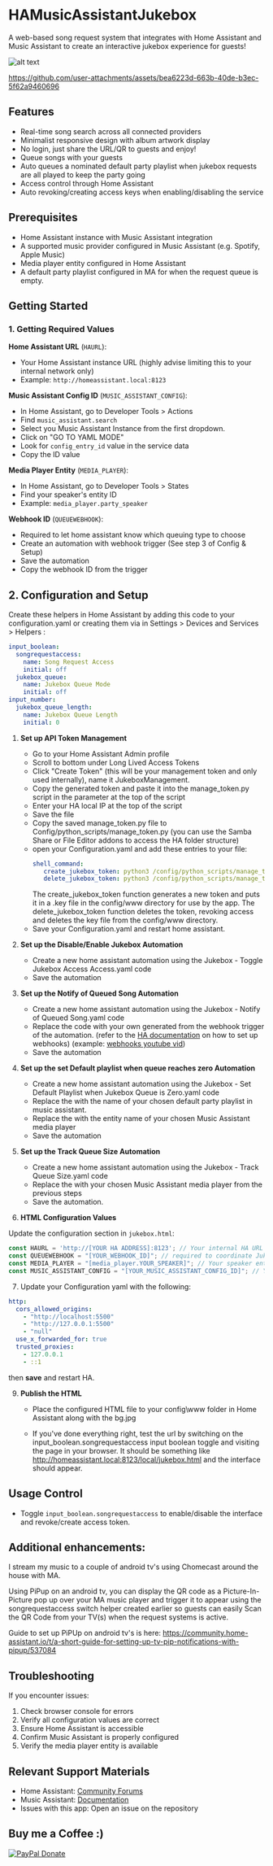 # HAMusicAssistantJukebox

A web-based song request system that integrates with Home Assistant and Music Assistant to create an interactive jukebox experience for guests!

![alt text](https://github.com/DanStennett/HAMusicAssistantJukebox/blob/main/readme_image.jpg?raw=true)

https://github.com/user-attachments/assets/bea6223d-663b-40de-b3ec-5f62a9460696


## Features
- Real-time song search across all connected providers
- Minimalist responsive design with album artwork display
- No login, just share the URL/QR to guests and enjoy!
- Queue songs with your guests
- Auto queues a nominated default party playlist when jukebox requests are all played to keep the party going
- Access control through Home Assistant
- Auto revoking/creating access keys when enabling/disabling the service

## Prerequisites

- Home Assistant instance with Music Assistant integration
- A supported music provider configured in Music Assistant (e.g. Spotify, Apple Music)
- Media player entity configured in Home Assistant
- A default party playlist configured in MA for when the request queue is empty.

## Getting Started

### 1. Getting Required Values

 **Home Assistant URL** (`HAURL`):
   - Your Home Assistant instance URL (highly advise limiting this to your internal network only)
   - Example: `http://homeassistant.local:8123`

 **Music Assistant Config ID** (`MUSIC_ASSISTANT_CONFIG`):
   - In Home Assistant, go to Developer Tools > Actions
   - Find `music_assistant.search`
   - Select you Music Assistant Instance from the first dropdown.
   - Click on "GO TO YAML MODE"
   - Look for `config_entry_id` value in the service data
   - Copy the ID value

 **Media Player Entity** (`MEDIA_PLAYER`):
   - In Home Assistant, go to Developer Tools > States
   - Find your speaker's entity ID
   - Example: `media_player.party_speaker`

 **Webhook ID** (`QUEUEWEBHOOK`):
   - Required to let home assistant know which queuing type to choose
   - Create an automation with webhook trigger (See step 3 of Config & Setup)
   - Save the automation
   - Copy the webhook ID from the trigger

## 2. Configuration and Setup

Create these helpers in Home Assistant by adding this code to your configuration.yaml or creating them via in Settings > Devices and Services > Helpers :

```yaml
input_boolean:
  songrequestaccess:
    name: Song Request Access
    initial: off
  jukebox_queue:
    name: Jukebox Queue Mode
    initial: off
input_number:
  jukebox_queue_length:
    name: Jukebox Queue Length
    initial: 0
```

1. **Set up API Token Management** 
   - Go to your Home Assistant Admin profile
   - Scroll to bottom under Long Lived Access Tokens
   - Click "Create Token" (this will be your management token and only used internally), name it JukeboxManagement.
   - Copy the generated token and paste it into the manage_token.py script in the parameter at the top of the script
   - Enter your HA local IP at the top of the script
   - Save the file
   - Copy the saved manage_token.py file to Config/python_scripts/manage_token.py (you can use the Samba Share or File Editor addons to access the HA folder structure)
   - open your Configuration.yaml and add these entries to your file:
     ```yaml
     shell_command:
        create_jukebox_token: python3 /config/python_scripts/manage_token.py 
        delete_jukebox_token: python3 /config/python_scripts/manage_token.py delete //revokes they key and deletes the key file from config/www
     ```
     The create_jukebox_token function generates a new token and puts it in a .key file in the config/www directory for use by the app.
     The delete_jukebox_token function deletes the token, revoking access and deletes the key file from the config/www directory.
   - Save your Configuration.yaml and restart home assistant.

2. **Set up the Disable/Enable Jukebox Automation**
   - Create a new home assistant automation using the Jukebox - Toggle Jukebox Access Access.yaml code
   - Save the automation

3. **Set up the Notify of Queued Song Automation**
   - Create a new home assistant automation using the Jukebox - Notify of Queued Song.yaml code
   - Replace the <YOUR WEBHOOK ID HERE> code with your own generated from the webhook trigger of the automation. (refer to the [HA documentation](https://www.home-assistant.io/docs/automation/trigger/#webhook-trigger) on how to set up webhooks) (example: [webhooks youtube vid](https://www.youtube.com/watch?v=2RP236gAPsM))
   - Save the automation
     
4. **Set up the set Default playlist when queue reaches zero Automation**
   - Create a new home assistant automation using the Jukebox - Set Default Playlist when Jukebox Queue is Zero.yaml code
   - Replace the <YOUR DEFAULT PARTY PLAYLIST HERE> with the name of your chosen default party playlist in music assistant.
   - Replace the <YOUR MEDIA PLAYER HERE> with the entity name of your chosen Music Assistant media player
   - Save the automation
     
5. **Set up the Track Queue Size Automation**
   - Create a new home assistant automation using the Jukebox - Track Queue Size.yaml code 
   - Replace the <YOUR MEDIA PLAYER HERE> with your chosen Music Assistant media player from the previous steps
   - Save the automation.


6. **HTML Configuration Values**

Update the configuration section in `jukebox.html`:

```javascript
const HAURL = 'http://[YOUR HA ADDRESS]:8123'; // Your internal HA URL
const QUEUEWEBHOOK = "[YOUR_WEBHOOK_ID]"; // required to coordinate Jukebox Queue mode.
const MEDIA_PLAYER = "[media_player.YOUR_SPEAKER]"; // Your speaker entity to play the tuuuuuuunes
const MUSIC_ASSISTANT_CONFIG = "[YOUR_MUSIC_ASSISTANT_CONFIG_ID]"; // Your MA config ID
```

7. Update your Configuration yaml with the following:
```yaml
http:
  cors_allowed_origins:
    - "http://localhost:5500"
    - "http://127.0.0.1:5500"
    - "null"
  use_x_forwarded_for: true
  trusted_proxies:
    - 127.0.0.1
    - ::1
```
then **save** and restart HA.

9. **Publish the HTML**
   - Place the configured HTML file to your config\www folder in Home Assistant along with the bg.jpg

   - If you've done everything right, test the url by switching on the input_boolean.songrequestaccess input boolean toggle and visiting the page in your browser.
     It should be something like http://homeassistant.local:8123/local/jukebox.html and the interface should appear.

## Usage Control

- Toggle `input_boolean.songrequestaccess` to enable/disable the interface and revoke/create access token.

## Additional enhancements:
I stream my music to a couple of android tv's using Chomecast around the house with MA.

Using PiPup on an android tv, you can display the QR code as a Picture-In-Picture pop up over your MA music player and trigger 
it to appear using the songrequestaccess switch helper created earlier so guests can easily Scan the QR
Code from your TV(s) when the request systems is active.

Guide to set up PiPUp on android tv's is here:
https://community.home-assistant.io/t/a-short-guide-for-setting-up-tv-pip-notifications-with-pipup/537084

## Troubleshooting

If you encounter issues:

1. Check browser console for errors
2. Verify all configuration values are correct
3. Ensure Home Assistant is accessible
4. Confirm Music Assistant is properly configured
5. Verify the media player entity is available

## Relevant Support Materials

- Home Assistant: [Community Forums](https://community.home-assistant.io/)
- Music Assistant: [Documentation](https://music-assistant.github.io/)
- Issues with this app: Open an issue on the repository

## Buy me a Coffee :)
[![PayPal Donate](https://www.paypalobjects.com/en_US/i/btn/btn_donate_LG.gif)](https://www.paypal.com/donate/?business=XEYGDHYHSMANJ&no_recurring=0&currency_code=AUD)
